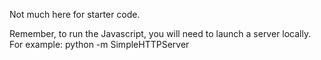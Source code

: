 Not much here for starter code.  

Remember, to run the Javascript, you will need to launch a server locally. 
For example: python -m SimpleHTTPServer